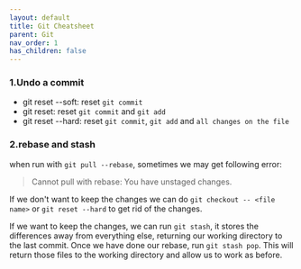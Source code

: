 ```yaml
---
layout: default
title: Git Cheatsheet
parent: Git
nav_order: 1
has_children: false
---
```


### 1.Undo a commit

- git reset --soft: reset `git commit`
- git reset: reset `git commit` and `git add`
- git reset --hard: reset `git commit`, `git add` and `all changes on the file`


### 2.rebase and stash
when run with `git pull --rebase`, sometimes we may get following error:
>Cannot pull with rebase: You have unstaged changes.

If we don't want to keep the changes we can do `git checkout -- <file name>` or `git reset --hard` to get rid of the changes.

If we want to keep the changes, we can run `git stash`, it stores the differences away from everything else, returning our working directory to the last commit. Once we have done our rebase, run `git stash pop`. This will return those files to the working directory and allow us to work as before.

